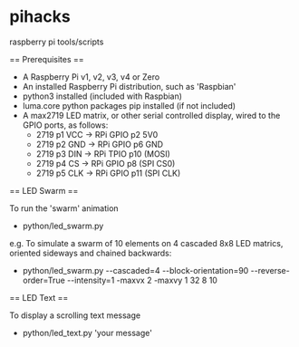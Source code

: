 # pihacks
raspberry pi tools/scripts


== Prerequisites ==

* A Raspberry Pi v1, v2, v3, v4 or Zero
* An installed Raspberry Pi distribution, such as 'Raspbian'
* python3 installed (included with Raspbian)
* luma.core python packages pip installed (if not included)
* A max2719 LED matrix, or other serial controlled display, wired to the GPIO ports, as follows:
  * 2719 p1 VCC -> RPi GPIO p2 5V0
  * 2719 p2 GND -> RPi GPIO p6 GND
  * 2719 p3 DIN -> RPi TPIO p10 (MOSI)
  * 2719 p4 CS -> RPi GPIO p8 (SPI CS0)
  * 2719 p5 CLK -> RPi GPIO p11 (SPI CLK)


== LED Swarm ==

To run the 'swarm' animation

* python/led_swarm.py

e.g. To simulate a swarm of 10 elements on 4 cascaded 8x8 LED matrics, oriented sideways and chained backwards:

* python/led_swarm.py --cascaded=4 --block-orientation=90 --reverse-order=True --intensity=1 -maxvx 2 -maxvy 1 32 8 10


== LED Text ==

To display a scrolling text message

* python/led_text.py 'your message'


